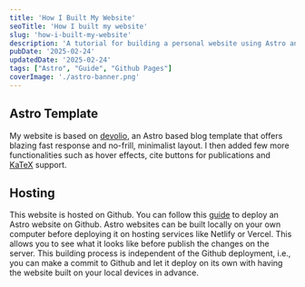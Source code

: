 ```yaml
---
title: 'How I Built My Website'
seoTitle: 'How I built my website'
slug: 'how-i-built-my-website'
description: 'A tutorial for building a personal website using Astro and Github pages'
pubDate: '2025-02-24'
updatedDate: '2025-02-24'
tags: ["Astro", "Guide", "Github Pages"]
coverImage: './astro-banner.png'
---
```


## Astro Template

My website is based on [devolio][1], an Astro based blog template that offers blazing fast response and no-frill, minimalist layout. I then added few more functionalities such as hover effects, cite buttons for publications and [KaTeX][3] support.

## Hosting

This website is hosted on Github. You can follow this [guide][2] to deploy an Astro website on Github. Astro websites can be built locally on your own computer before deploying it on hosting services like Netlify or Vercel. This allows you to see what it looks like before publish the changes on the server. This building process is independent of the Github deployment, i.e., you can make a commit to Github and let it deploy on its own with having the website built on your local devices in advance.

[1]: https://github.com/devaradise/devolio
[2]: https://docs.astro.build/en/guides/deploy/github/
[3]: https://katex.org